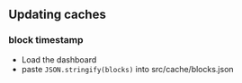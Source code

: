 ## Updating caches

### block timestamp

- Load the dashboard
- paste `JSON.stringify(blocks)` into src/cache/blocks.json
